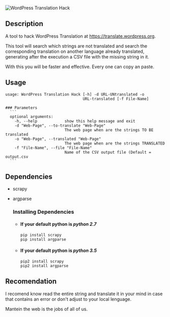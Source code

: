![WordPress Translation Hack](http://i.imgur.com/4mUFw5S.png)

## Description
A tool to hack WordPress Translation at 
https://translate.wordpress.org.

This tool will search which strings are not translated and search the corresponding translation on another language  already translated, generating after the execution a CSV file with the missing string in it.

With this you will be faster and effective. Every one can copy an paste.

## Usage
  ```
  usage: WordPress Translation Hack [-h] -d URL-UNtranslated -o
                                    URL-translated [-f File-Name]
  ```    
	### Parameters
      ```
      optional arguments:
        -h, --help            show this help message and exit
        -d "Web-Page", --to-translate "Web-Page"
                              The web page when are the strings TO BE translated
        -o "Web-Page", --translated "Web-Page"
                              The web page when are the strings TRANSLATED
        -f "File-Name", --file "File-Name"
                              Name of the CSV output file (Default = output.csv
      ```

## Dependencies 
- scrapy
- argparse
	### Installing Dependencies
    
    - #### If your default python is *python 2.7*
          pip install scrapy
          pip install argparse    
    - #### If your default python is *python 3.5*
          pip2 install scrapy
          pip2 install argparse

## Recomendation
I recomend know read the entire string and translate it 
in your mind in case that contains an error or don't 
adjust to your local lenguage.

Mantein the web is the jobs of all of us.

